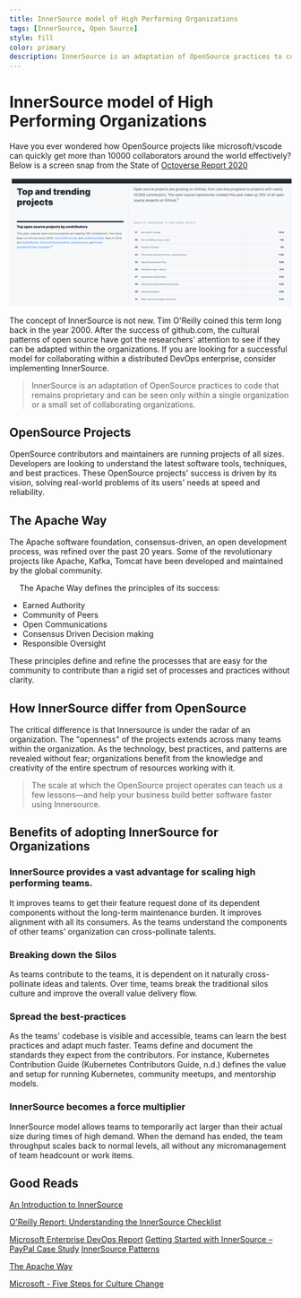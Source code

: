 ```yaml
---
title: InnerSource model of High Performing Organizations
tags: [InnerSource, Open Source]
style: fill
color: primary
description: InnerSource is an adaptation of OpenSource practices to code that remains proprietary and can be seen only within a single organization or a small set of collaborating organizations.
---
```

# InnerSource model of High Performing Organizations
Have you ever wondered how OpenSource projects like microsoft/vscode can quickly get more than 10000 collaborators around the world effectively? Below is a screen snap from the State of [Octoverse Report 2020](https://octoverse.github.com/)

![Octoverse](/assets/images/octoverse2020.png)

The concept of InnerSource is not new. Tim O'Reilly coined this term long back in the year 2000. After the success of github.com, the cultural patterns of open source have got the researchers' attention to see if they can be adapted within the organizations. If you are looking for a successful model for collaborating within a distributed DevOps enterprise, consider implementing InnerSource. 

> InnerSource is an adaptation of OpenSource practices to code that remains proprietary and can be seen only within a single organization or a small set of collaborating organizations.

## OpenSource Projects
OpenSource contributors and maintainers are running projects of all sizes. Developers are looking to understand the latest software tools, techniques, and best practices. These OpenSource projects' success is driven by its vision, solving real-world problems of its users' needs at speed and reliability. 

## The Apache Way
The Apache software foundation, consensus-driven, an open development process, was refined over the past 20 years. Some of the revolutionary projects like Apache, Kafka, Tomcat have been developed and maintained by the global community. 

 
The Apache Way defines the principles of its success:
* Earned Authority
* Community of Peers
* Open Communications
* Consensus Driven Decision making
* Responsible Oversight

These principles define and refine the processes that are easy for the community to contribute than a rigid set of processes and practices without clarity.

## How InnerSource differ from OpenSource
The critical difference is that Innersource is under the radar of an organization. The "openness" of the projects extends across many teams within the organization. As the technology, best practices, and patterns are revealed without fear; organizations benefit from the knowledge and creativity of the entire spectrum of resources working with it.

> The scale at which the OpenSource project operates can teach us a few lessons—and help your business build better software faster using Innersource.

## Benefits of adopting InnerSource for Organizations

### InnerSource provides a vast advantage for scaling high performing teams. 
It improves teams to get their feature request done of its dependent components without the long-term maintenance burden. It improves alignment with all its consumers. As the teams understand the components of other teams' organization can cross-pollinate talents.
### Breaking down the Silos
As teams contribute to the teams, it is dependent on it naturally cross-pollinate ideas and talents. Over time, teams break the traditional silos culture and improve the overall value delivery flow.	
### Spread the best-practices
As the teams' codebase is visible and accessible, teams can learn the best practices and adapt much faster. Teams define and document the standards they expect from the contributors. For instance, Kubernetes Contribution Guide (Kubernetes Contributors Guide, n.d.) defines the value and setup for running Kubernetes, community meetups, and mentorship models. 
### InnerSource becomes a force multiplier 
InnerSource model allows teams to temporarily act larger than their actual size during times of high demand. When the demand has ended, the team throughput scales back to normal levels, all without any micromanagement of team headcount or work items.

## Good Reads
[An Introduction to InnerSource](https://resources.github.com/whitepapers/introduction-to-innersource/#:~:text=Innersource%20is%20a%20development%20methodology,teamwork%20across%20thousands%20of%20contributors.)

[O'Reilly Report: Understanding the InnerSource Checklist](https://www.oreilly.com/library/view/understanding-the-innersource/9781491986899/)

[Microsoft Enterprise DevOps Report](https://azure.microsoft.com/en-in/resources/enterprise-devops-report-20202021/)
[Getting Started with InnerSource – PayPal Case Study](https://www.youtube.com/watch?v=r4QU1WJn9f8)
[InnerSource Patterns](https://github.com/InnerSourceCommons/InnerSourcePatterns)

[The Apache Way](ttp://www.apache.org/theapacheway/index.html)

[Microsoft - Five Steps for Culture Change](https://azure.microsoft.com/en-in/resources/five-steps-to-culture-change/)
